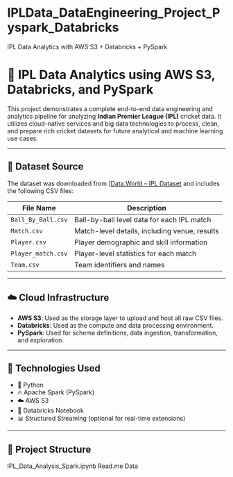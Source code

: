 # IPLData_DataEngineering_Project_Pyspark_Databricks
IPL Data Analytics with AWS S3 + Databricks + PySpark

# 🏏 IPL Data Analytics using AWS S3, Databricks, and PySpark

This project demonstrates a complete end-to-end data engineering and analytics pipeline for analyzing **Indian Premier League (IPL)** cricket data. It utilizes cloud-native services and big data technologies to process, clean, and prepare rich cricket datasets for future analytical and machine learning use cases.

---

## 📁 Dataset Source

The dataset was downloaded from [[Data.World – IPL Dataset](https://data.world/](https://data.world/raghu543/ipl-data-till-2017/workspace/data-dictionary)) and includes the following CSV files:

| File Name            | Description                                          |
|----------------------|------------------------------------------------------|
| `Ball_By_Ball.csv`   | Ball-by-ball level data for each IPL match          |
| `Match.csv`          | Match-level details, including venue, results       |
| `Player.csv`         | Player demographic and skill information            |
| `Player_match.csv`   | Player-level statistics for each match              |
| `Team.csv`           | Team identifiers and names                          |

---

## ☁️ Cloud Infrastructure

- **AWS S3**: Used as the storage layer to upload and host all raw CSV files.
- **Databricks**: Used as the compute and data processing environment.
- **PySpark**: Used for schema definitions, data ingestion, transformation, and exploration.

---

## 🔧 Technologies Used

- 🐍 Python
- 🔥 Apache Spark (PySpark)
- ☁️ AWS S3
- 🧠 Databricks Notebook
- 📊 Structured Streaming (optional for real-time extensions)

---

## 📌 Project Structure
IPL_Data_Analysis_Spark.ipynb
Read.me
Data


